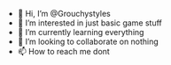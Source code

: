 - 👋 Hi, I’m @Grouchystyles
- 👀 I’m interested in just basic game stuff
- 🌱 I’m currently learning everything
- 💞️ I’m looking to collaborate on nothing
- 📫 How to reach me dont
<!---
Grouchystyles/Grouchystyles is a ✨ special ✨ repository because its `README.md` (this file) appears on your GitHub profile.
You can click the Preview link to take a look at your changes.
--->
